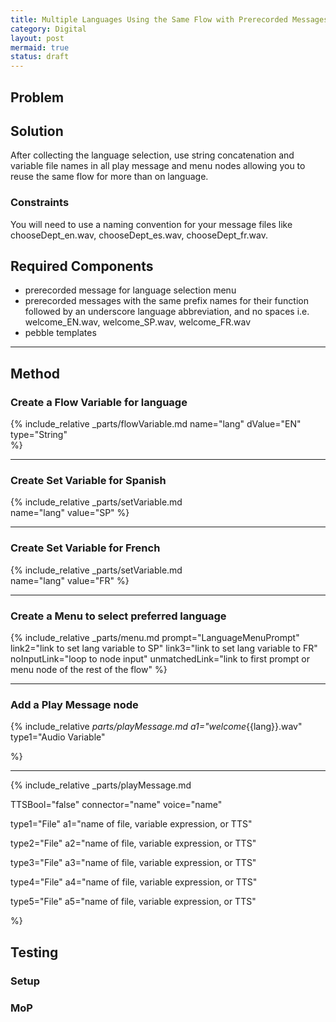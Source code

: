 ```yaml
---
title: Multiple Languages Using the Same Flow with Prerecorded Messages
category: Digital
layout: post
mermaid: true
status: draft
---
```


## Problem



## Solution
After collecting the language selection, use string concatenation and variable file names in all play message and menu nodes allowing you to reuse the same flow for more than on language.

### Constraints
You will need to use a naming convention for your message files like chooseDept_en.wav, chooseDept_es.wav, chooseDept_fr.wav.  

## Required Components
- prerecorded message for language selection menu
- prerecorded messages with the same prefix names for their function followed by an underscore language abbreviation, and no spaces i.e. welcome_EN.wav, welcome_SP.wav, welcome_FR.wav
- pebble templates



---

## Method

### Create a Flow Variable for language  
{% include_relative _parts/flowVariable.md 
    name="lang" 
    dValue="EN"
    type="String"  
    %}

---

### Create Set Variable for Spanish
{% include_relative _parts/setVariable.md  
name="lang"
value="SP"
%}


---

### Create Set Variable for French
{% include_relative _parts/setVariable.md  
name="lang"
value="FR"
%}

---


### Create a Menu to select preferred language
{% include_relative _parts/menu.md 
prompt="LanguageMenuPrompt"
link2="link to set lang variable to SP"
link3="link to set lang variable to FR"
noInputLink="loop to node input"
unmatchedLink="link to first prompt or menu node of the rest of the flow"
%}

---

### Add a Play Message node 
<!-- this is just a note!! -->
{% include_relative _parts/playMessage.md
a1="welcome_\{\{lang\}\}.wav"
type1="Audio Variable" 

%}

---



<!-- Delete any unneeded lines Tab through values Escape brackets \{\{ variable \}\} -->
{% include_relative _parts/playMessage.md

TTSBool="false"
connector="name"
voice="name"

type1="File"
a1="name of file, variable expression, or TTS"

type2="File"
a2="name of file, variable expression, or TTS"

type3="File"
a3="name of file, variable expression, or TTS"

type4="File"
a4="name of file, variable expression, or TTS"

type5="File"
a5="name of file, variable expression, or TTS"

%}

## Testing

### Setup


### MoP


